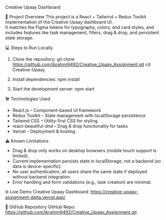 Creative Upaay Dashboard

📌 Project Overview
This project is a React + Tailwind + Redux Toolkit implementation of the Creative Upaay dashboard UI.  
It matches the Figma tokens for typography, colors, and card styles, and includes features like task management, filters, drag & drop, and persistent state storage.


💻 Steps to Run Locally
1. Clone the repository:
   git clone https://github.com/ibrahim9492/Creative_Upaay_Assignment.git
   cd Creative-Upaay

2. Install dependencies:
   npm install

3. Start the development server:
   npm start

🛠️ Technologies Used
- React.js – Component-based UI framework
- Redux Toolkit – State management with localStorage persistence
- Tailwind CSS – Utility-first CSS for styling
- react-beautiful-dnd – Drag & drop functionality for tasks
- Vercel – Deployment & hosting


⚠️ Known Limitations
- Drag & drop only works on desktop browsers (mobile touch support is limited).
- Current implementation persists state in localStorage, not a backend (so data is device-specific).
- No user authentication; all users share the same state if deployed without backend integration.
- Error handling and form validations (e.g., task creation) are minimal.

🌐 Live Demo
Creative Upaay Dashboard: https://creative-upaay-assignment-delta.vercel.app/

📂 GitHub Repository
GitHub Repo: https://github.com/ibrahim9492/Creative_Upaay_Assignment.git
